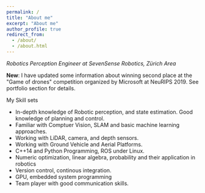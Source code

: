 ```yaml
---
permalink: /
title: "About me"
excerpt: "About me"
author_profile: true
redirect_from:
  - /about/
  - /about.html
---
```


*Robotics Perception Engineer at SevenSense Robotics, Zürich Area*

**New**: I have updated some information about winning second place at the "Game of drones" competition organized by Microsoft at NeuRIPS 2019. See portfolio section for details. 

My Skill sets
- In-depth knowledge of Robotic perception, and state estimation. Good knowledge of planning and control. 
- Familiar with Comptuer Vision, SLAM and basic machine learning approaches. 
- Working with LiDAR, camera, and depth sensors.
- Working with Ground Vehicle and Aerial Platforms.
- C++14 and Python Programming, ROS under Linux.
- Numeric optimization, linear algebra, probability and their application in robotics 
- Version control, continous integration.
- GPU, embedded system programming
- Team player with good communication skills.

